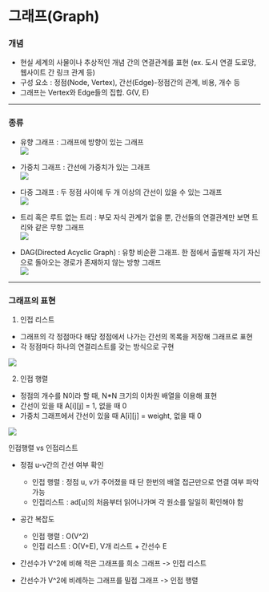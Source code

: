 # 그래프(Graph) #

### 개념 ###
- 현실 세계의 사물이나 추상적인 개념 간의 연결관계를 표현 (ex. 도시 연결 도로망, 웹사이트 간 링크 관계 등)
- 구성 요소 : 정점(Node, Vertex), 간선(Edge)-정점간의 관계, 비용, 개수 등
- 그래프는 Vertex와 Edge들의 집합. G(V, E)


-------------------------------------------
### 종류 ###
- 유향 그래프 : 그래프에 방향이 있는 그래프  
![](https://t1.daumcdn.net/cfile/tistory/230AE6445624E04116)
  
- 가중치 그래프 : 간선에 가중치가 있는 그래프  
![](https://t1.daumcdn.net/cfile/tistory/25051E395624E0430D)  
  
- 다중 그래프 : 두 정점 사이에 두 개 이상의 간선이 있을 수 있는 그래프  
![](https://t1.daumcdn.net/cfile/tistory/250DBF4F5624E04425)  
  
- 트리 혹은 루트 없는 트리 : 부모 자식 관계가 없을 뿐, 간선들의 연결관계만 보면 트리와 같은 무향 그래프  
![](https://t1.daumcdn.net/cfile/tistory/234B803B5624E04603)  
  
- DAG(Directed Acyclic Graph) : 유향 비순환 그래프. 한 점에서 출발해 자기 자신으로 돌아오는 경로가 존재하지 않는 방향 그래프  
![](https://t1.daumcdn.net/cfile/tistory/2652973F5624E04807)  
  

-------------------------------------------
### 그래프의 표현 ###
1. 인접 리스트
  - 그래프의 각 정점마다 해당 정점에서 나가는 간선의 목록을 저장해 그래프로 표현
  - 각 정점마다 하나의 연결리스트를 갖는 방식으로 구현  
    
  ![](https://t1.daumcdn.net/cfile/tistory/222123455624E04C02)    


2. 인접 행렬
  - 정점의 개수를 N이라 할 때, N*N 크기의 이차원 배열을 이용해 표현
  - 간선이 있을 때 A[i][j] = 1, 없을 때 0
  - 가중치 그래프에서 간선이 있을 때 A[i][j] = weight, 없을 때 0  
  
![](https://t1.daumcdn.net/cfile/tistory/2212FD455624E04D0D)  
  
인접행렬 vs 인접리스트
- 정점 u-v간의 간선 여부 확인
  - 인접 행렬 : 정점 u, v가 주어졌을 때 단 한번의 배열 접근만으로 연결 여부 파악 가능
  - 인접리스트 : ad[u]의 처음부터 읽어나가며 각 원소를 일일히 확인해야 함
  
- 공간 복잡도
  - 인접 행렬 : O(V^2)
  - 인접 리스트 : O(V+E), V개 리스트 + 간선수 E
  
- 간선수가 V^2에 비해 적은 그래프를 희소 그래프 -> 인접 리스트
- 간선수가 V^2에 비례하는 그래프를 밀접 그래프 -> 인접 행렬
  
  
